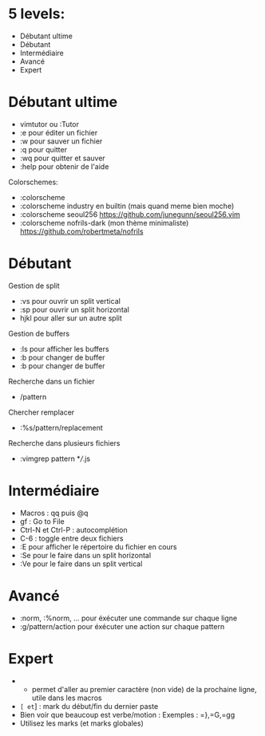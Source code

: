 5 levels:
=========

-	Débutant ultime
-	Débutant
-	Intermédiaire
-	Avancé
-	Expert

Débutant ultime
===============

-	vimtutor ou :Tutor
-	:e pour éditer un fichier
-	:w pour sauver un fichier
-	:q pour quitter
-	:wq pour quitter et sauver
-	:help <subject> pour obtenir de l'aide

Colorschemes:

-	:colorscheme
-	:colorscheme industry en builtin (mais quand meme bien moche)
-	:colorscheme seoul256 https://github.com/junegunn/seoul256.vim
-	:colorscheme nofrils-dark (mon thème minimaliste) https://github.com/robertmeta/nofrils

Débutant
========

Gestion de split

-	:vs pour ouvrir un split vertical
-	:sp pour ouvrir un split horizontal
-	<C-w>hjkl pour aller sur un autre split

Gestion de buffers

-	:ls pour afficher les buffers
-	:b<number> pour changer de buffer
-	:b <partoffilename> pour changer de buffer

Recherche dans un fichier

-	/pattern

Chercher remplacer

-	:%s/pattern/replacement

Recherche dans plusieurs fichiers

-	:vimgrep pattern \**/*.js

Intermédiaire
=============

-	Macros : qq puis @q
-	gf : Go to File
-	Ctrl-N et Ctrl-P : autocomplétion
-	C-6 : toggle entre deux fichiers
-	:E pour afficher le répertoire du fichier en cours
-	:Se pour le faire dans un split horizontal
-	:Ve pour le faire dans un split vertical

Avancé
======

-	:norm, :%norm, ... pour éxécuter une commande sur chaque ligne
-	:g/pattern/action pour éxécuter une action sur chaque pattern

Expert
======

-	+ permet d'aller au premier caractère (non vide) de la prochaine ligne, utile dans les macros
-	`[ et`] : mark du début/fin du dernier paste
-	Bien voir que beaucoup est verbe/motion : Exemples : =},=G,=gg
-	Utilisez les marks (et marks globales)

